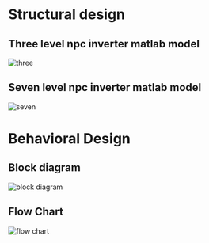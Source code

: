 # Structural design
## Three level npc inverter matlab model

![three](https://user-images.githubusercontent.com/98802184/153203655-6d7e1492-221a-4788-910e-fe3baac26afb.PNG)

## Seven level npc inverter matlab model
![seven](https://user-images.githubusercontent.com/98802184/153203661-d67f06a1-1823-441c-a7cd-4ab76a5794b4.PNG)


# Behavioral Design

## Block diagram
![block diagram](https://user-images.githubusercontent.com/98802184/153200156-6ef848b2-ec3c-4c51-8783-780b5f22610c.PNG)

## Flow Chart
![flow chart](https://user-images.githubusercontent.com/98802184/152681969-71c4fdd6-d8a9-4860-8bf6-78f82ddf2822.PNG)
